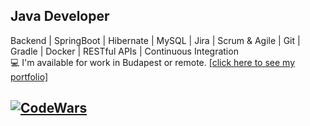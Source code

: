## Java Developer  
Backend | SpringBoot | Hibernate | MySQL | Jira | Scrum & Agile | Git | Gradle | Docker | RESTful APIs | Continuous Integration  
💻 I'm available for work in Budapest or remote. [[click here to see my portfolio]](https://gerzson-pszota.netlify.app/)  
## [![CodeWars](https://www.codewars.com/users/gerzson.pszota/badges/large)](https://www.codewars.com/users/gerzson.pszota/)
